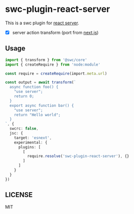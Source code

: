 # swc-plugin-react-server

This is a swc plugin for [react server](https://github.com/reactjs/rfcs/blob/main/text/0188-server-components.md).

- [x] server action transform (port from [next.js](https://github.com/vercel/next.js/blob/f30e5dbb29e16b652172e92a2691bb6a0a75768d/packages/next-swc/crates/next-custom-transforms/src/lib.rs))

## Usage

```ts
import { transform } from '@swc/core'
import { createRequire } from 'node:module'

const require = createRequire(import.meta.url)

const output = await transform(`
  async function foo() {
    "use server";
    return 0;
  }
  export async function bar() {
    "use server";
    return "Hello world";
  }
`, {
  swcrc: false,
  jsc: {
    target: 'esnext',
    experimental: {
      plugins: [
        [
          require.resolve('swc-plugin-react-server'), {}
        ]
      ]
    }
  }
})
```

## LICENSE

MIT
